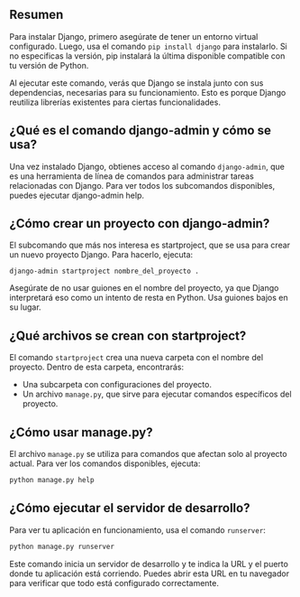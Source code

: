 ## Resumen

Para instalar Django, primero asegúrate de tener un entorno virtual configurado. Luego, usa el comando `pip install django` para instalarlo. Si no especificas la versión, pip instalará la última disponible compatible con tu versión de Python.

Al ejecutar este comando, verás que Django se instala junto con sus dependencias, necesarias para su funcionamiento. Esto es porque Django reutiliza librerías existentes para ciertas funcionalidades.

## ¿Qué es el comando django-admin y cómo se usa?

Una vez instalado Django, obtienes acceso al comando `django-admin`, que es una herramienta de línea de comandos para administrar tareas relacionadas con Django. Para ver todos los subcomandos disponibles, puedes ejecutar django-admin help.

## ¿Cómo crear un proyecto con django-admin?

El subcomando que más nos interesa es startproject, que se usa para crear un nuevo proyecto Django. Para hacerlo, ejecuta:

`django-admin startproject nombre_del_proyecto .`

Asegúrate de no usar guiones en el nombre del proyecto, ya que Django interpretará eso como un intento de resta en Python. Usa guiones bajos en su lugar.

## ¿Qué archivos se crean con startproject?

El comando `startproject` crea una nueva carpeta con el nombre del proyecto. Dentro de esta carpeta, encontrarás:

* Una subcarpeta con configuraciones del proyecto.
* Un archivo `manage.py`, que sirve para ejecutar comandos específicos del proyecto.

## ¿Cómo usar manage.py?

El archivo `manage.py` se utiliza para comandos que afectan solo al proyecto actual. Para ver los comandos disponibles, ejecuta:

```bash
python manage.py help
```

## ¿Cómo ejecutar el servidor de desarrollo?

Para ver tu aplicación en funcionamiento, usa el comando `runserver`:

```bash
python manage.py runserver
```

Este comando inicia un servidor de desarrollo y te indica la URL y el puerto donde tu aplicación está corriendo. Puedes abrir esta URL en tu navegador para verificar que todo está configurado correctamente.